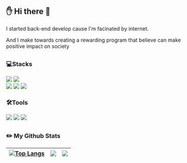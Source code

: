 ## ✋ Hi there 👋
<p>I started back-end develop cause I'm facinated by internet.</p>
<p>And I make towards creating a rewarding program that believe can make positive impact on society</p>

##
### 💻Stacks
<img src="https://img.shields.io/badge/c++-00599C?style=flat-square&logo=cplusplus&logoColor=white"/> <img src="https://img.shields.io/badge/java-007396?style=flat-square&logo=openjdk&logoColor=white"/> <br/>
<img src="https://img.shields.io/badge/html-E34F26?style=flat-square&logo=html5&logoColor=white"/> <img src="https://img.shields.io/badge/css-1572B6?style=flat-square&logo=css3&logoColor=white"/> <img src="https://img.shields.io/badge/javascript-F7DF1E?style=flat-square&logo=javascript&logoColor=black"/> <br/>

### 🛠Tools
<img src="https://img.shields.io/badge/github-181717?style=flat-square&logo=github&logoColor=white"/> <img src="https://img.shields.io/badge/git-F05032?style=flat-square&logo=git&logoColor=white"/> <img src="https://img.shields.io/badge/sourcetree-0052CC?style=flat-square&logo=sourcetree&logoColor=white"/> 

##
### :pencil2: My Github Stats
|[![Top Langs](https://github-readme-stats.vercel.app/api/top-langs/?username=hyeongsi&layout=compact)](https://github.com/hyeongsi/github-readme-stats)  | <img src="https://github-readme-stats.vercel.app/api?username=hyeongsi&theme=vue&show_icons=true" /> | <img src="http://mazassumnida.wtf/api/v2/generate_badge?boj=parksh363" /> |
| :--: | :--: | :--: |
